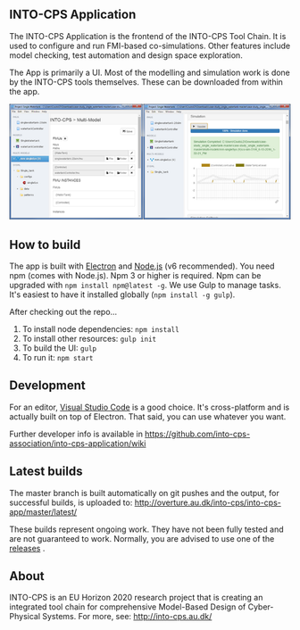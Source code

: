 INTO-CPS Application
---

The INTO-CPS Application is the frontend of the INTO-CPS Tool Chain. It is used
to configure and run FMI-based co-simulations. Other features include model
checking, test automation and design space exploration.

The App is primarily a UI. Most of the modelling and simulation work is done by
the INTO-CPS tools themselves. These can be downloaded from within the app.

![The INTO-CPS Application](src/resources/screenshot.png?raw=true "The INTO-CPS App")


How to build
---
The app is built with [Electron](http://electron.atom.io/) and
[Node.js](https://nodejs.org/) (v6 recommended). You need npm (comes with Node.js). Npm 3 or higher is required. Npm
can be upgraded with `npm install npm@latest -g`. We use Gulp to manage tasks. It's easiest to have it installed globally (`npm install -g gulp`). 

After checking out the repo...

1. To install node dependencies: `npm install`
2. To install other resources: `gulp init`
3. To build the UI: `gulp`
4. To run it: `npm start`


Development
---
For an editor, [Visual Studio Code](https://code.visualstudio.com/) is a good choice. It's
cross-platform and is actually built on top of Electron. That said, you can use
whatever you want.

Further developer info is available in https://github.com/into-cps-association/into-cps-application/wiki

Latest builds
---
The master branch is built automatically on git pushes and the output, for
successful builds, is uploaded to: http://overture.au.dk/into-cps/into-cps-app/master/latest/

These builds represent ongoing work. They have not been fully tested and are
not guaranteed to work. Normally, you are advised to use one of the
[releases](https://github.com/into-cps/intocps-ui/releases) .


About
---
INTO-CPS is an EU Horizon 2020 research project that is creating an integrated
tool chain for comprehensive Model-Based Design of Cyber-Physical Systems.  For
more, see: http://into-cps.au.dk/


